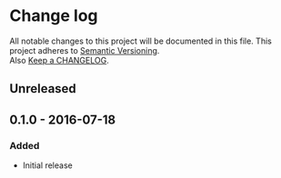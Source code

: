# Change log
All notable changes to this project will be documented in this file.
This project adheres to [Semantic Versioning](http://semver.org/).  
Also [Keep a CHANGELOG](http://keepachangelog.com/).

## Unreleased

## 0.1.0 - 2016-07-18
### Added
 - Initial release